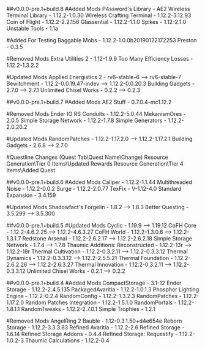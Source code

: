 ##v0.0.0-pre.1+build.8
#Added Mods
P4ssword's Library - 
AE2 Wireless Terminal Library - 1.12.2-1.0.30
Wireless Crafting Terminal - 1.12.2-3.12.93
Coin of Flight - 1.12.2-2.2.156
Glassential - 1.12.2-1.1.0
Spikes - 1.12-2.1.0
Unstable Tools - 1.1a

#Added For Testing
Baggable Mobs - 1.12.2-1.0.0b20190122172253
Preston - 0.3.5

#Removed Mods
Extra Utilities 2 - 1.12-1.9.9
Too Many Efficiency Losses - 1.12.2-1.3.2.2

#Updated Mods
Applied Energistics 2 - rv6-stable-6 --> rv6-stable-7
Bewitchment - 1.12.2-0.0.19.47-indev --> 1.12.2-0.0.20.3
Building Gadgets - 2.7.0 --> 2.7.1
Unlimited Chisel Works - 0.2.2 --> 0.2.3



##v0.0.0-pre.1+build.7
#Added Mods
AE2 Stuff - 0.7.0.4-mc1.12.2

#Removed Mods
Ender IO RS Conduits - 1.12.2-5.0.44
MekanismOres - 2.0.5
Simple Storage Network - 1.12.2-1.7.8
Simple Generators - 1.12.2-2.0.20.2

#Updated Mods
RandomPatches - 1.12.2-1.17.2.0 --> 1.12.2-1.17.2.1
Building Gadgets - 2.6.8 --> 2.7.0

#Questline Changes (Quest Tab\Quest Name\Change)
Resource Generation\Tier 0 Items\Updated Rewards
Resource Generation\Tier 4 Items\Added Quest



##v0.0.0-pre.1+build.6
#Added Mods
Caliper - 1.12.2-1.1.44
Multithreaded Noise - 1.12.2-0.0.2
Surge - 1.12.2-2.0.77
TexFix - V-1.12-4.0
Standard Expansion - 3.4.159

#Updated Mods
Shadowfact's Forgelin - 1.8.2 --> 1.8.3
Better Questing - 3.5.299 --> 3.5.300



##v0.0.0-pre.1+build.5
#Updated Mods
Cyclic -  1.19.9 --> 1.19.12
CoFH Core - 1.12.2-4.6.2.25 --> 1.12.2-4.6.3.27
CoFH World - 1.12.2-1.3.0.6 --> 1.12.2-1.3.1.7
Redstone Arsenal - 1.12.2-2.6.2.17 --> 1.12.2-2.6.2.18
Simple Storage Network - 1.7.4 --> 1.7.8
Thaumic Additions: Reconstructed - 1.12.2-13r --> 1.12.2-18r
Thermal Cultivation - 1.12.2-0.3.2.11 --> 1.12.2-0.3.3.12
Thermal Dynamics - 1.12.2-0.3.3.12 --> 1.12.2-2.5.5.21
Thermal Foundation - 1.12.2-2.6.2.26 --> 1.12.2-2.6.3.27
Thermal Innovation - 1.12.2-0.3.2.11 --> 1.12.2-0.3.3.12
Unlimited Chisel Works - 0.2.1 --> 0.2.2



##v0.0.0-pre.1+build.4
#Added Mods
CompactStorage - 3.1-12
Ender Storage - 1.12.2-2.4.5.135
PackagedAvaritia - 1.12.2-1.0.1.3
Phosphor Lighting Engine - 1.12.2-0.2.4
RandomConfig - 1.12.2-1.3.2.3
RandomPatches - 1.12.2-1.17.2.0
Random Patches Integration - 1.12.2-1.5.1.0
RandomPortals - 1.12.2-1.8.1.1
RandomTweaks - 1.12.2-2.7.0.1
Simple Trophies - 1.2.1

#Removed Mods
AngelRing 2 Bauble - 1.12-0.3.1.50+d4e654e
Reborn Storage - 1.12.2-3.3.3.83
Refined Avaritia - 1.12.2-2.6
Refined Storage - 1.6.14
Refined Storage Addons - 0.4.4
Refined Storage: Requestify - 1.12.2-1.0.2-3
Thaumic Calculations - 1.12.2-0.4
